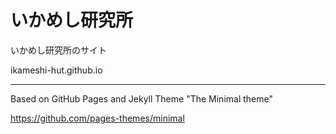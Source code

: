 # いかめし研究所
いかめし研究所のサイト


ikameshi-hut.github.io

---

Based on GitHub Pages and Jekyll Theme "The Minimal theme"

https://github.com/pages-themes/minimal
